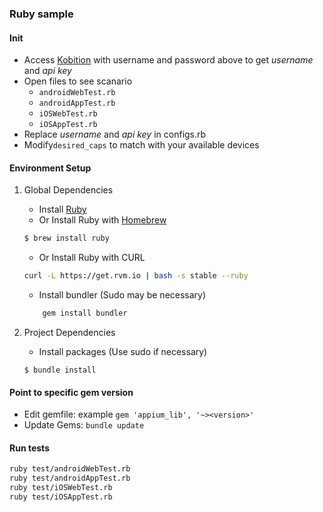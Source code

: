 ### Ruby sample

#### Init
* Access [Kobition](https://portal.kobiton.com) with username and password above to get *username* and *api key*
* Open files to see scanario
  - `androidWebTest.rb`
  - `androidAppTest.rb`
  - `iOSWebTest.rb`
  - `iOSAppTest.rb`
* Replace *username* and *api key* in configs.rb
* Modify`desired_caps` to match with your available devices

#### Environment Setup

1. Global Dependencies
    * Install [Ruby](https://www.ruby-lang.org/en/documentation/installation/)
    * Or Install Ruby with [Homebrew](http://brew.sh/)
    ```bash
    $ brew install ruby
    ```
    * Or Install Ruby with CURL
    ```bash
    curl -L https://get.rvm.io | bash -s stable --ruby
    ```
    * Install bundler (Sudo may be necessary)
    ```bash
        gem install bundler
    ```

2. Project Dependencies
    * Install packages (Use sudo if necessary)
    ```
    $ bundle install
    ```

#### Point to specific gem version
* Edit gemfile: example `gem 'appium_lib', '~><version>'`
* Update Gems: `bundle update`

#### Run tests
```bash
ruby test/androidWebTest.rb
ruby test/androidAppTest.rb
ruby test/iOSWebTest.rb
ruby test/iOSAppTest.rb
```

